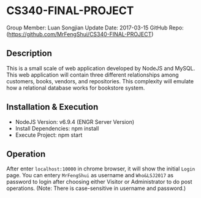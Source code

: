 # CS340-FINAL-PROJECT

Group Member: Luan Songjian
Update Date: 2017-03-15
GitHub Repo: (https://github.com/MrFengShui/CS340-FINAL-PROJECT)

## Description

This is a small scale of web application developed by NodeJS and MySQL. This web application will contain three different relationships among customers, books, vendors, and repositories. This complexity will emulate how a relational database works for bookstore system.

## Installation & Execution

* NodeJS Version: v6.9.4 (ENGR Server Version)
* Install Dependencies: npm install
* Execute Project: npm start

## Operation

After enter `localhost:10000` in chrome browser, it will show the initial `Login` page. You can entery `MrFengShui` as username and `Who&LSJ2017` as password to login after choosing either Visitor or Administrator to do post operations. (Note: There is case-sensitive in username and password.)
